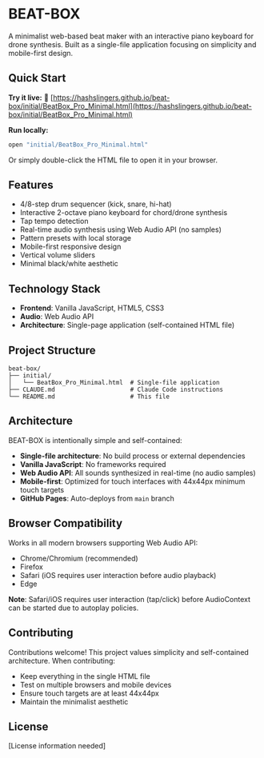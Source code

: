 # BEAT-BOX

A minimalist web-based beat maker with an interactive piano keyboard for drone synthesis. Built as a single-file application focusing on simplicity and mobile-first design.

## Quick Start

**Try it live:**
🎵 [https://hashslingers.github.io/beat-box/initial/BeatBox_Pro_Minimal.html](https://hashslingers.github.io/beat-box/initial/BeatBox_Pro_Minimal.html)

**Run locally:**
```bash
open "initial/BeatBox_Pro_Minimal.html"
```

Or simply double-click the HTML file to open it in your browser.

## Features

- 4/8-step drum sequencer (kick, snare, hi-hat)
- Interactive 2-octave piano keyboard for chord/drone synthesis
- Tap tempo detection
- Real-time audio synthesis using Web Audio API (no samples)
- Pattern presets with local storage
- Mobile-first responsive design
- Vertical volume sliders
- Minimal black/white aesthetic

## Technology Stack

- **Frontend**: Vanilla JavaScript, HTML5, CSS3
- **Audio**: Web Audio API
- **Architecture**: Single-page application (self-contained HTML file)

## Project Structure

```
beat-box/
├── initial/
│   └── BeatBox_Pro_Minimal.html  # Single-file application
├── CLAUDE.md                     # Claude Code instructions
└── README.md                     # This file
```

## Architecture

BEAT-BOX is intentionally simple and self-contained:
- **Single-file architecture**: No build process or external dependencies
- **Vanilla JavaScript**: No frameworks required
- **Web Audio API**: All sounds synthesized in real-time (no audio samples)
- **Mobile-first**: Optimized for touch interfaces with 44x44px minimum touch targets
- **GitHub Pages**: Auto-deploys from `main` branch

## Browser Compatibility

Works in all modern browsers supporting Web Audio API:
- Chrome/Chromium (recommended)
- Firefox
- Safari (iOS requires user interaction before audio playback)
- Edge

**Note**: Safari/iOS requires user interaction (tap/click) before AudioContext can be started due to autoplay policies.

## Contributing

Contributions welcome! This project values simplicity and self-contained architecture. When contributing:
- Keep everything in the single HTML file
- Test on multiple browsers and mobile devices
- Ensure touch targets are at least 44x44px
- Maintain the minimalist aesthetic

## License

[License information needed]
